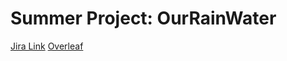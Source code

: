 # Summer Project: OurRainWater

[Jira Link](https://amateureconomist.atlassian.net/jira/software/projects/SPWATER/boards/37/backlog?atlOrigin=eyJpIjoiODM2NGQwNTQwNzQzNGQ4YmI4OTg4YmQ3MDdiYTE4YmIiLCJwIjoiaiJ9)
[Overleaf](https://www.overleaf.com/3683468853gzxngvxzczhh#0833f8)
